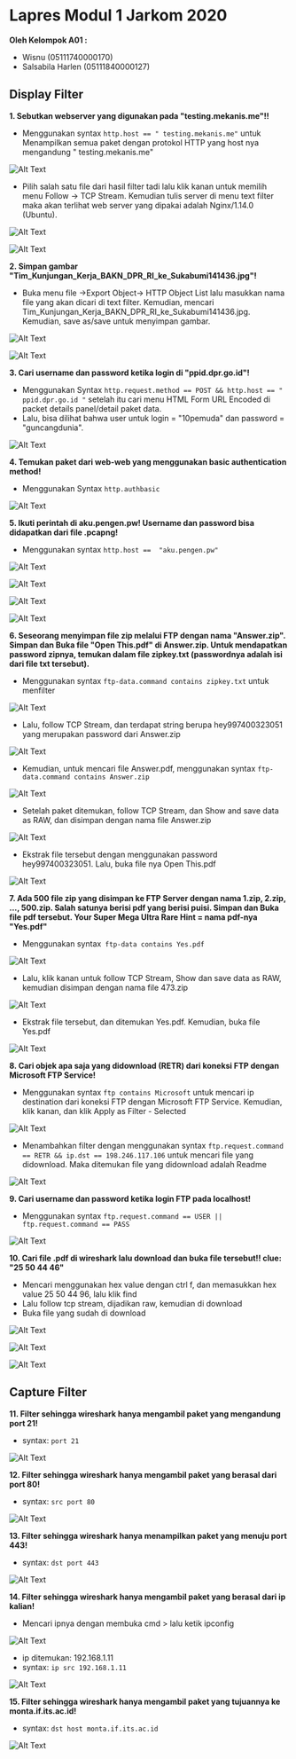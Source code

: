 #  Lapres Modul 1 Jarkom 2020

**Oleh Kelompok A01 :**
- Wisnu (05111740000170)
- Salsabila Harlen (05111840000127)

## Display Filter
**1. Sebutkan webserver yang digunakan pada "testing.mekanis.me"!!**
- Menggunakan syntax `http.host == " testing.mekanis.me"` untuk Menampilkan semua paket dengan protokol HTTP yang host nya mengandung " testing.mekanis.me"

![Alt Text](/img/no1.jpg)

- Pilih salah satu file dari hasil filter tadi lalu klik kanan untuk memilih menu Follow -> TCP Stream. Kemudian tulis server di menu text filter maka akan terlihat web server yang dipakai adalah Nginx/1.14.0 (Ubuntu).

![Alt Text](/img/no1.2.jpg)

![Alt Text](/img/no1.3.jpg)

**2. Simpan gambar "Tim_Kunjungan_Kerja_BAKN_DPR_RI_ke_Sukabumi141436.jpg"!**
- Buka menu file ->Export Object-> HTTP Object List lalu masukkan nama file yang akan dicari di text filter. Kemudian, mencari Tim_Kunjungan_Kerja_BAKN_DPR_RI_ke_Sukabumi141436.jpg. Kemudian, save as/save untuk menyimpan gambar.

![Alt Text](/img/no2.jpg)

![Alt Text](/img/no2.2.jpg)

**3. Cari username dan password ketika login di "ppid.dpr.go.id"!**
- Menggunakan Syntax `http.request.method == POST && http.host == " ppid.dpr.go.id "` setelah itu cari menu HTML Form URL Encoded di packet details panel/detail paket data. 
- Lalu, bisa dilihat bahwa user untuk login = "10pemuda" dan password = "guncangdunia".

![Alt Text](/img/no3.jpg)

**4. Temukan paket dari web-web yang menggunakan basic authentication method!**
- Menggunakan Syntax `http.authbasic`

![Alt Text](/img/no4.jpg)

**5. Ikuti perintah di aku.pengen.pw! Username dan password bisa didapatkan dari file .pcapng!**
- Menggunakan syntax `http.host ==  "aku.pengen.pw"`

![Alt Text](/img/no5.jpg)

![Alt Text](/img/no5.2.jpg)

![Alt Text](/img/no5.3.jpg)

![Alt Text](/img/no5.4.jpg)

**6. Seseorang menyimpan file zip melalui FTP dengan nama "Answer.zip". Simpan dan Buka file "Open This.pdf" di Answer.zip. Untuk mendapatkan password zipnya, temukan dalam file zipkey.txt (passwordnya adalah isi dari file txt tersebut).**
- Menggunakan syntax `ftp-data.command contains zipkey.txt` untuk menfilter

![Alt Text](/img/no6.jpg)

- Lalu, follow TCP Stream, dan terdapat string berupa hey997400323051 yang merupakan password dari Answer.zip

![Alt Text](/img/no6.2.jpg)

- Kemudian, untuk mencari file Answer.pdf, menggunakan syntax `ftp-data.command contains Answer.zip`

![Alt Text](/img/no6.3.jpg)

- Setelah paket ditemukan, follow TCP Stream, dan Show and save data as RAW, dan disimpan dengan nama file Answer.zip

![Alt Text](/img/no6.4.jpg)

- Ekstrak file tersebut dengan menggunakan password hey997400323051. Lalu, buka file nya Open This.pdf

![Alt Text](/img/no6.5.jpg)

**7. Ada 500 file zip yang disimpan ke FTP Server dengan nama 1.zip, 2.zip, ..., 500.zip. Salah satunya berisi pdf yang berisi puisi. Simpan dan Buka file pdf tersebut. Your Super Mega Ultra Rare Hint = nama pdf-nya "Yes.pdf"**
- Menggunakan syntax` ftp-data contains Yes.pdf`

![Alt Text](/img/no7.jpg)

- Lalu, klik kanan untuk follow TCP Stream, Show dan save data as RAW, kemudian disimpan dengan nama file 473.zip

![Alt Text](/img/no7.2.jpg)

- Ekstrak file tersebut, dan ditemukan Yes.pdf. Kemudian, buka file Yes.pdf

![Alt Text](/img/no7.3.jpg)

**8. Cari objek apa saja yang didownload (RETR) dari koneksi FTP dengan Microsoft FTP Service!**
- Menggunakan syntax `ftp contains Microsoft` untuk mencari ip destination dari koneksi FTP dengan Microsoft FTP Service. Kemudian, klik kanan, dan klik Apply as Filter - Selected

![Alt Text](/img/no8.jpg)

- Menambahkan filter dengan menggunakan syntax `ftp.request.command == RETR && ip.dst == 198.246.117.106` untuk mencari file yang didownload. Maka ditemukan file yang didownload adalah Readme

![Alt Text](/img/no8.2.jpg)

**9. Cari username dan password ketika login FTP pada localhost!**
- Menggunakan syntax `ftp.request.command == USER || ftp.request.command == PASS`

![Alt Text](/img/no9.jpg)

**10. Cari file .pdf di wireshark lalu download dan buka file tersebut!! clue: "25 50 44 46"**
- Mencari menggunakan hex value dengan ctrl f, dan memasukkan hex value 25 50 44 96, lalu klik find
- Lalu follow tcp stream, dijadikan raw, kemudian di download
- Buka file yang sudah di download

![Alt Text](/img/no10.jpg)


![Alt Text](/img/no10.2.jpg)


![Alt Text](/img/no10.3.jpg)


## Capture Filter
**11. Filter sehingga wireshark hanya mengambil paket yang mengandung port 21!**
- syntax: `port 21`

![Alt Text](/img/no11.jpg)

**12. Filter sehingga wireshark hanya mengambil paket yang berasal dari port 80!**
- syntax: `src port 80`

![Alt Text](/img/no12.jpg)

**13. Filter sehingga wireshark hanya menampilkan paket yang menuju port 443!**
- syntax: `dst port 443`

![Alt Text](/img/no13.jpg)

**14. Filter sehingga wireshark hanya mengambil paket yang berasal dari ip kalian!**
- Mencari ipnya dengan membuka cmd > lalu ketik ipconfig

![Alt Text](/img/no14.jpg)

- ip ditemukan: 192.168.1.11
- syntax: `ip src 192.168.1.11`

![Alt Text](/img/no14.2.jpg)

**15. Filter sehingga wireshark hanya mengambil paket yang tujuannya ke monta.if.its.ac.id!**
- syntax: `dst host monta.if.its.ac.id`

![Alt Text](/img/no15.jpg)


 
